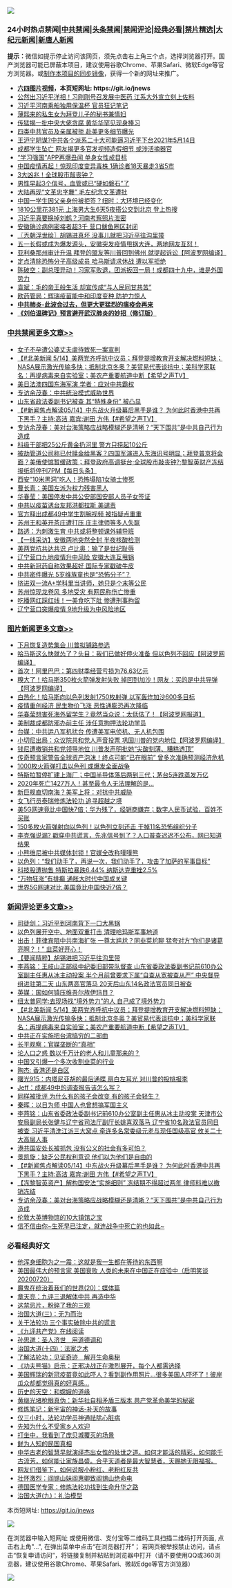 ![](https://raw.githubusercontent.com/fqnews/bnews/master/64photo/fqnews-qr.jpg)

<div id="tt">
<h3>24小时热点禁闻|<a href="#%E4%B8%AD%E5%85%B1%E7%A6%81%E9%97%BB%E6%9B%B4%E5%A4%9A%E6%96%87%E7%AB%A0">中共禁闻</a>|<a href="#%E5%9B%BE%E7%89%87%E6%96%B0%E9%97%BB%E6%9B%B4%E5%A4%9A%E6%96%87%E7%AB%A0">头条禁闻</a>|<a href="#%E6%96%B0%E9%97%BB%E8%AF%84%E8%AE%BA%E6%9B%B4%E5%A4%9A%E6%96%87%E7%AB%A0">禁闻评论|<a href="#%E5%BF%85%E7%9C%8B%E7%BB%8F%E5%85%B8%E5%A5%BD%E6%96%87">经典必看|<a href="/video.md#%E7%A6%81%E7%89%87%E7%B2%BE%E9%80%89">禁片精选</a>|<a href="https://github.com/fqnews/djy/blob/master/gb/nf1351518.md#1">大纪元新闻</a>|<a href="https://github.com/fqnews/ntdtv/blob/master/gb/prog204.md#1">新唐人新闻</a></h3>
<div><b>提示：</b>微信如提示停止访问该网页，须先点击右上角三个点，选择浏览器打开。国产浏览器可能已屏蔽本项目，建议使用谷歌Chrome、苹果Safari、微软Edge等官方浏览器。或<a href="https://github.com/fqnews/bnews/blob/master/%E5%88%B6%E4%BD%9Cgit%E7%A6%81%E9%97%BB%E9%95%9C%E5%83%8F.md">制作本项目的同步镜像</a>，获得一个新的网址来推广。</div>
<ul>
<li><b><a href="http://d1.bdrive.tk/64.mp4" target="_blank">六四图片视频</a>，本页短网址: https://git.io/jnews</b></li>
<li><a href="/cbnews/20210514/1546311.md">公然出习近平洋相！习刚刚号召发展中医药 江系大外宣立刻上佐料</a></li>
<li><a href="/cbnews/20210514/1546236.md">习近平河南乘船独用保温杯 官员狂记笔记</a></li>
<li><a href="/cbnews/20210514/1546272.md">薄熙来的私生女为拜登儿子的秘书兼情妇</a></li>
<li><a href="/cnnews/20210514/1546411.md">传猛揭一批中央大佬贪腐 黄华华罕见现身捧习</a></li>
<li><a href="/cbnews/20210514/1546216.md">四类中共官员及亲属被拒 赴美更多细节曝光</a></li>
<li><a href="/bannedvideo/20210514/1546448.md">王沪宁阴谋?中共各个派系二十大可能逼习近平下台2021年5月14日</a></li>
<li><a href="/cnnews/20210514/1546500.md">成都学生坠亡 网友揭更多官发视频造假细节 或涉活摘器官</a></li>
<li><a href="/cbnews/20210514/1546358.md">“学习强国”APP再爆丑闻 单身女性成目标</a></li>
<li><a href="/comments/20210515/1546590.md">中国疫情再起！惊现印度变异毒株 1确诊者18天暴走3省5市</a></li>
<li><a href="/cnnews/20210514/1546237.md">3大凶兆！全球股市敲丧钟？</a></li>
<li><a href="/comments/20210514/1546248.md">男性早起3个信号，血管或已“硬如磐石”了</a></li>
<li><a href="/cbnews/20210514/1546372.md">大陆再现“文革忠字舞” 毛左纪念文革遭批</a></li>
<li><a href="/headline/20210515/1546617.md">中国一学生因父亲身份被拒签？纽时：大环境已经变化</a></li>
<li><a href="/cbnews/20210515/1546626.md">1810公里花381元 上海男大生6天5夜搭公交到北京 登上热搜</a></li>
<li><a href="/comments/20210515/1546619.md">习近平真要换掉刘鹤？河南考察照片泄密</a></li>
<li><a href="/cbnews/20210514/1546402.md">安徽确诊病例密接者超3千 营口鲅鱼圈区封闭</a></li>
<li><a href="/ssgc/20210515/1546664.md">〖兲朝浮世绘〗胡锡进真坏 没事儿就把习近平往沟里带</a></li>
<li><a href="/bannedvideo/20210514/1546414.md">五一长假或成为爆发源头，安徽突发疫情甩锅大连，两地网友互怼！</a></li>
<li><a href="/cnnews/20210514/1546361.md">亚利桑那州审计升温 拜登的盟友等川普回到佛州 就提起诉讼【阿波罗网编译】</a></li>
<li><a href="/worldnews/20210514/1546534.md">定点清除恐怖分子高级成员 哈马斯请求休战 遭以军拒绝</a></li>
<li><a href="/bannedvideo/20210514/1546454.md">陈破空：副总理异动！习家军败退，团派扳回一局！成都四十九中，谁是外国势力</a></li>
<li><a href="/lifebaike/20210514/1546527.md">袁斌：毛的帝王般生活 却宣传成“与人民同甘共苦”</a></li>
<li><a href="/cnnews/20210515/1546687.md">欧药管局：辉瑞疫苗能中和印度变种 防护力惊人</a></li>
<li><b><a href="/comments/20200211/1275071.md" target="_blank">中共肺炎-此波会过去，但更大更猛烈的瘟疫会再来</a></b></li>
<li><b><a href="/comments/20200207/1272816.md" target="_blank">《刘伯温碑记》预言避开武汉肺炎的妙招（修订版）</a></b></li>
</ul>
</div>

<div class="catlist">
<h3><a href="/cbnews/" target="_blank">中共禁闻</a><span><a href="/cbnews/" target="_blank" rel="nofollow">更多文章>></a></span></h3>
<ul>
<li><a href="/cbnews/20210515/1546874.md" target="_blank">女子不孕遭公婆丈夫虐待致死一案宣判</a></li>
<li><a href="/comments/20210515/1546854.md" target="_blank">【#北美新闻 5/14】美两党齐呼抗中议员；拜登提增教育开支解决燃料短缺；NASA展示激光传输多快；抵制北京冬奥？美贸易代表谈抗中；美科学家联名：再提病毒来自实验室；美农产重要航道中断【希望之声TV】</a></li>
<li><a href="/cbnews/20210515/1546850.md" target="_blank">美日法澳四国东海军演 学者：应对中共霸权</a></li>
<li><a href="/cbnews/20210515/1546823.md" target="_blank">专访余茂春：中共统治模式威胁世界</a></li>
<li><a href="/cbnews/20210515/1546820.md" target="_blank">山东省政法委副书记被查 其“特殊身份” 被凸显</a></li>
<li><a href="/comments/20210515/1546759.md" target="_blank">【#新闻焦点解读05/14】中东战火升级幕后黑手是谁？ 为何此时香港中共再下黑手？主持:高洁  嘉宾:谢田 方伟【#希望之声TV】</a></li>
<li><a href="/comments/20210515/1546757.md" target="_blank">专访余茂春：美对台海策略应战略模糊还是清晰？“天下围共”是中共自己行为造成</a></li>
<li><a href="/cbnews/20210515/1546750.md" target="_blank">科级干部把25公斤黄金扔河里 警方只捞起10公斤</a></li>
<li><a href="/comments/20210515/1546749.md" target="_blank">被劫管道公司称已付赎金给黑客？四国军演进入东海讯号明显；拜登普京将会面？美俄使馆暂缓政策；拜登政府高调挺台;全球股市敲丧钟?;黎智英财产冻结报纸将停刊7PM【每日头条】</a></li>
<li><a href="/cbnews/20210515/1546737.md" target="_blank">西安“10米黑洞”吃人！恐怖塌陷1女骑士惨死</a></li>
<li><a href="/cbnews/20210515/1546730.md" target="_blank">曹长青：美国左派为权力残害黑人</a></li>
<li><a href="/cbnews/20210515/1546707.md" target="_blank">华春莹：美国停发中共公安部国安部人员子女签证</a></li>
<li><a href="/cbnews/20210515/1546706.md" target="_blank">中共以疫苗诱台友邦洪都拉斯 美谴责</a></li>
<li><a href="/cbnews/20210515/1546705.md" target="_blank">官方释出成都49中学生割腕视频 被指疑点重重</a></li>
<li><a href="/cbnews/20210515/1546704.md" target="_blank">苏州王和英开茶庄遭打压 庄主律师等多人失联</a></li>
<li><a href="/cbnews/20210515/1546703.md" target="_blank">路透：为刺激生育 中共或将整顿课外辅导班</a></li>
<li><a href="/cbnews/20210515/1546702.md" target="_blank">【一线采访】安徽两地突然全封 半夜核酸检测</a></li>
<li><a href="/cbnews/20210515/1546694.md" target="_blank">美两党抗共达共识 卢比奥：输了是世纪耻辱</a></li>
<li><a href="/cbnews/20210515/1546682.md" target="_blank">辽宁营口九地疫情升中风险 安徽大连互甩锅</a></li>
<li><a href="/cbnews/20210515/1546681.md" target="_blank">中共新冠药自称效果超好 国际专家戳破牛皮</a></li>
<li><a href="/cbnews/20210515/1546680.md" target="_blank">中共密件曝光 5岁维族童也是“恐怖分子”？</a></li>
<li><a href="/cbnews/20210515/1546679.md" target="_blank">挤进双一流A+学科里当讲师，她只是个末等公民</a></li>
<li><a href="/cbnews/20210515/1546678.md" target="_blank">苏州惊现龙卷风 多地受灾 有网民称伤亡惨重</a></li>
<li><a href="/cbnews/20210515/1546677.md" target="_blank">吃播网红踩红线！一美食吃下肚 惨遭刑事拘留</a></li>
<li><a href="/cbnews/20210515/1546665.md" target="_blank">辽宁营口突爆疫情 9地升级为中风险地区</a></li>

</ul>
</div>
<div class="catlist">
<h3><a href="/topimagenews/" target="_blank">图片新闻</a><span><a href="/topimagenews/" target="_blank" rel="nofollow">更多文章>></a></span></h3>
<ul>
<li><a href="/topimagenews/20210515/1546872.md" target="_blank">下月恢复造势集会 川普拟铺路参选</a></li>
<li><a href="/topimagenews/20210515/1546849.md" target="_blank">哈马斯这么快就怂了？头目：我们已做好停火准备 但以色列不回应【阿波罗网编译】</a></li>
<li><a href="/topimagenews/20210514/1546230.md" target="_blank">首次！阿里巴巴：第四财季经营亏损为76.63亿元</a></li>
<li><a href="/topimagenews/20210514/1546206.md" target="_blank">糗大了！哈马斯350枚火箭弹发射失败 掉回到加沙！网友：买的是中共导弹【阿波罗网编译】</a></li>
<li><a href="/topimagenews/20210514/1546187.md" target="_blank">白热化！哈马斯向以色列发射1750枚射弹 以军轰炸加沙600多目标</a></li>
<li><a href="/topimagenews/20210514/1545990.md" target="_blank">疫情重创经济 民生物价飞涨 恶性通膨恐再次降临</a></li>
<li><a href="/topimagenews/20210513/1545571.md" target="_blank">华春莹想害死海外留学生？竟然当众说：太低估了！【阿波罗网报道】</a></li>
<li><a href="/topimagenews/20210513/1545504.md" target="_blank">美制裁成都防邪办前主任 涉任意拘押法轮功学员</a></li>
<li><a href="/topimagenews/20210513/1545462.md" target="_blank">台媒：中共运八军机扰台 传遭美军电侦机、无人机包围</a></li>
<li><a href="/topimagenews/20210513/1545194.md" target="_blank">小切尼出局：众议院共和党人声音投票 巩固川普的党内地位【阿波罗网编译】</a></li>
<li><a href="/topimagenews/20210513/1545184.md" target="_blank">钱尼遭撤销共和党领导地位 川普发声明批她“尖酸刻薄、糟糕透顶”</a></li>
<li><a href="/topimagenews/20210512/1545129.md" target="_blank">传奇预言家警告全球资产泡沫！终点可能“已在眼前” 曾多次准确预测经济危机</a></li>
<li><a href="/topimagenews/20210512/1545100.md" target="_blank">1000枚火箭弹打击以色列 或爆发全面战争</a></li>
<li><a href="/topimagenews/20210512/1544992.md" target="_blank">特斯拉暂停扩建上海厂；中国半导体落后两到三代；茅台5连跌蒸发万亿</a></li>
<li><a href="/topimagenews/20210512/1544931.md" target="_blank">2020年死亡1427万人！甚至最令人无法理解的是&#8230;</a></li>
<li><a href="/topimagenews/20210512/1544826.md" target="_blank">新巨舰直切南海？美军上将：对抗中共威胁</a></li>
<li><a href="/topimagenews/20210512/1544658.md" target="_blank">女飞行员泰瑞修炼法轮功 追寻超越之境</a></li>
<li><a href="/topimagenews/20210511/1544302.md" target="_blank">美5G网速竟比中国快7倍；华为残了，经销商嫌弃；数字人民币试验，百姓不买账</a></li>
<li><a href="/topimagenews/20210511/1544161.md" target="_blank">150多枚火箭弹射向以色列！以色列立刻还击 干掉11名恐怖组织分子</a></li>
<li><a href="/topimagenews/20210511/1544116.md" target="_blank">李克强说漏? 戳穿中共谎言，先兆信号到了？人口普查迟迟不公布，网已知道结果</a></li>
<li><a href="/topimagenews/20210511/1544059.md" target="_blank">小熊维尼被中共媒体封锁！官媒全改称噗噗熊</a></li>
<li><a href="/topimagenews/20210511/1543978.md" target="_blank">以色列：“我们动手了，再说一次，我们动手了，攻击了加萨的军事目标”</a></li>
<li><a href="/topimagenews/20210511/1543814.md" target="_blank">科技股遭抛售 特斯拉暴跌6.44% 纳斯达克重挫2.5%</a></li>
<li><a href="/topimagenews/20210511/1543692.md" target="_blank">“万物狂涨”有排癫 通胀大时代中国成关键</a></li>
<li><a href="/topimagenews/20210511/1543691.md" target="_blank">世界5G网速对比 美国竟比中国快近7倍？</a></li>

</ul>
</div>
<div class="catlist">
<h3><a href="/comments/" target="_blank">新闻评论</a><span><a href="/comments/" target="_blank" rel="nofollow">更多文章>></a></span></h3>
<ul>
<li><a href="/comments/20210515/1546886.md" target="_blank">司徒剑：习近平到河南背下一口大黑锅</a></li>
<li><a href="/comments/20210515/1546885.md" target="_blank">以色列展开空中、地面双重打击 清理哈玛斯军事地道</a></li>
<li><a href="/comments/20210515/1546884.md" target="_blank">出击！菲律宾阻中共南海扩张 一尊太尴尬？同韭菜尬聊 猛夸对方“你们是诸葛亮啊？！” 韭菜好开心！</a></li>
<li><a href="/comments/20210515/1546876.md" target="_blank">【要闻精粹】胡锡进把习近平往沟里带</a></li>
<li><a href="/comments/20210515/1546868.md" target="_blank">李燕铭：王岐山正部级中纪委旧部带队督查 山东省委政法委副书记前610办公室副主任惠从冰主动投案 半个月前曾要求下属“自查从宽被查从严” 中央督导组进驻第二天 山东两高官落马 20天后山东14名政法官员同日被查</a></li>
<li><a href="/comments/20210515/1546861.md" target="_blank">英媒：国如何镇压维吾尔族伊玛目？</a></li>
<li><a href="/comments/20210515/1546860.md" target="_blank">纽太普同学:去现场找“境外势力”的人 自己成了境外势力</a></li>
<li><a href="/comments/20210515/1546854.md" target="_blank">【#北美新闻 5/14】美两党齐呼抗中议员；拜登提增教育开支解决燃料短缺；NASA展示激光传输多快；抵制北京冬奥？美贸易代表谈抗中；美科学家联名：再提病毒来自实验室；美农产重要航道中断【希望之声TV】</a></li>
<li><a href="/comments/20210515/1546835.md" target="_blank">中共正在实施把台湾搞穷的二部曲</a></li>
<li><a href="/comments/20210515/1546834.md" target="_blank">长平观察：官媒垄断的“真相”</a></li>
<li><a href="/comments/20210515/1546833.md" target="_blank">论人口之惑 数以千万计的老人和儿童那来的？</a></li>
<li><a href="/comments/20210515/1546832.md" target="_blank">中国又引爆一个多次收割韭菜的行业</a></li>
<li><a href="/comments/20210515/1546831.md" target="_blank">陶杰: 香港还是白区</a></li>
<li><a href="/comments/20210515/1546830.md" target="_blank">曙光915：内塔尼亚胡的最后通牒 扇白左耳光 对川普的投桃报李</a></li>
<li><a href="/comments/20210515/1546805.md" target="_blank">Jeff：成都49中的调查报告该怎么写？</a></li>
<li><a href="/comments/20210515/1546804.md" target="_blank">同样被批评 为什么有的孩子会改变 有的孩子会轻生？</a></li>
<li><a href="/comments/20210515/1546803.md" target="_blank">秦晖：以日为师 中国人也曾想搞军国主义</a></li>
<li><a href="/comments/20210515/1546790.md" target="_blank">李燕铭：山东省委政法委副书记前610办公室副主任惠从冰主动投案 天津市公安局副局长张健与辽宁省司法厅副厅长姚喜双落马 辽宁省10名政法官员同日被查 习近平清洗江派三大窝点 牵连多名常委级元老与现任国级高官 攸关二十大高层人事</a></li>
<li><a href="/comments/20210515/1546777.md" target="_blank">港共国安处长被抓包 没有公义的社会有多可怕？</a></li>
<li><a href="/comments/20210515/1546776.md" target="_blank">景凯旋：缺乏公民权利意识 他们以为他们是自由的</a></li>
<li><a href="/comments/20210515/1546759.md" target="_blank">【#新闻焦点解读05/14】中东战火升级幕后黑手是谁？ 为何此时香港中共再下黑手？主持:高洁  嘉宾:谢田 方伟【#希望之声TV】</a></li>
<li><a href="/comments/20210515/1546758.md" target="_blank">【冻黎智英资产】解构国安法“实施细则” 冻结期不得超过两年 律师料难以撤销冻结</a></li>
<li><a href="/comments/20210515/1546757.md" target="_blank">专访余茂春：美对台海策略应战略模糊还是清晰？“天下围共”是中共自己行为造成</a></li>
<li><a href="/comments/20210515/1546756.md" target="_blank">伦敦大英博物馆的10大镇馆之宝</a></li>
<li><a href="/comments/20210515/1546755.md" target="_blank">信不信由你~生死早已注定，就连战争中死亡的也如此~</a></li>

</ul>
</div>

<div class="catlist">
<h3>必看经典好文</h3>
<ul>
<li><a href="/topimagenews/20210219/1489990.md" target="_blank">他浑身细胞为之一震：这就是我一生都在等待的东西啊</a></li>
<li><a href="/bannedvideo/20210227/1495046.md" target="_blank">美国最伟大的预言家 美国衰败 人类的未来在中国正在应验中（启明笑谈20200720）</a></li>
<li><a href="/comments/20180725/976787.md" target="_blank">魔鬼在统治着我们的世界(20)：媒体篇</a></li>
<li><a href="/comments/20131119/1029445.md" target="_blank">章天亮：九评三退解体中共 再造中华</a></li>
<li><a href="/yule/20210123/1473216.md" target="_blank">这禁忌片，粉碎了我的三观</a></li>
<li><a href="/cbnews/20180309/912114.md" target="_blank">治国大道(三)：无为而治</a></li>
<li><a href="/cbnews/20200703/1354907.md" target="_blank">关于法轮功 三个事实破除中共的谎言</a></li>
<li><a href="/bookonline/20131116/201057.md" target="_blank">《九评共产党》在线阅读</a></li>
<li><a href="/comments/20210216/1488350.md" target="_blank">孙思邈：圣人济世　用道德调和</a></li>
<li><a href="/cbnews/20180320/916962.md" target="_blank">治国大道(十四)：法家之术</a></li>
<li><a href="/comments/20200307/1289968.md" target="_blank">了解法轮功：见证奇迹　解开生命奥秘</a></li>
<li><a href="/comments/20200308/1290182.md" target="_blank">《功夫熊猫》启示：正邪决战正在激烈展开，每个人都需选择</a></li>
<li><a href="/comments/20201215/1447764.md" target="_blank">美国辉瑞的新冠疫苗竟如此吓人？看到副作用照片…很多美国人吓坏了！彼岸瓜众却都觉得真的好喜感…</a></li>
<li><a href="/cbnews/20190219/1083302.md" target="_blank">历史的天空：和嫦娥的道缘</a></li>
<li><a href="/lifebaike/20180921/1001174.md" target="_blank">黄继光堵枪眼真伪：新华社自相矛盾三版本 共产党革命美学的秘密</a></li>
<li><a href="/comments/20190418/1115565.md" target="_blank">修炼笔记：新宇宙的神话-补天的故事</a></li>
<li><a href="/health/20170626/780270.md" target="_blank">仅三小时，法轮功学员神通祛除心脏病</a></li>
<li><a href="/comments/20200620/1346848.md" target="_blank">先知为什么不受家乡人欢迎</a></li>
<li><a href="/comments/20201015/1414242.md" target="_blank">打坐中，我看到了庞贝城覆灭的场景</a></li>
<li><a href="/comments/20200926/1403589.md" target="_blank">鲜为人知的民国真相</a></li>
<li><a href="/comments/20210420/1529876.md" target="_blank">中华古老的智慧早就演绎杰出女性的处世之道。如何才能活的精彩，如何能千古流芳，如何能让家族昌盛。合乎天道者是最大智慧者，天赐她无限福报。</a></li>
<li><a href="/comments/20200712/1359630.md" target="_blank">网友们借鉴下，如何说服小粉红、老粉红反共</a></li>
<li><a href="/cbnews/20200727/1366904.md" target="_blank">壮怀激烈：阎锡山妹阎惠卿致阎锡山绝命电</a></li>
<li><a href="/comments/20200607/783186.md" target="_blank">德国医学专家：修炼法轮功找到生命升华之路</a></li>
<li><a href="/cbnews/20180315/914943.md" target="_blank">治国大道(九)：礼治模型</a></li>

</ul>
</div>

本页短网址: https://git.io/jnews

![](https://raw.githubusercontent.com/fqnews/bnews/master/64photo/fqnews-qr.jpg)

在浏览器中输入短网址 或使用微信、支付宝等二维码工具扫描二维码打开页面, 点击右上角"...", 在弹出菜单中点击“在浏览器打开”； 若网页被举报禁止访问，请点击“恢复申请访问”，将链接复制并粘贴到浏览器中打开（请不要使用QQ或360浏览器，建议使用谷歌Chrome、苹果Safari、微软Edge等官方浏览器）

![](https://raw.githubusercontent.com/fqnews/bnews/master/64photo/wx.jpg)